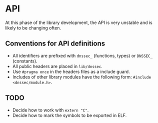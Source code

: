 # API

At this phase of the library development, the API is very unstable and is
likely to be changing often.

## Conventions for API definitions

- All identifiers are prefixed with `dnssec_` (functions, types) or `DNSSEC_` (constants).
- All public headers are placed in `lib/dnssec`.
- Use `#pragma once` in the headers files as a include guard.
- Includes of other library modules have the following form: `#include <dnssec/module.h>`.

## TODO

- Decide how to work with `extern "C"`.
- Decide how to mark the symbols to be exported in ELF.
